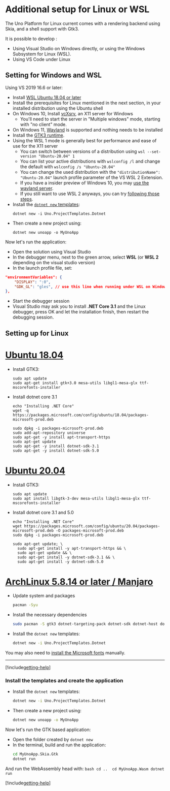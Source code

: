 # Additional setup for Linux or WSL

The Uno Platform for Linux current comes with a rendering backend using Skia, and a shell support with Gtk3.

It is possible to develop :
- Using Visual Studio on Windows directly, or using the Windows Subsystem for Linux (WSL).
- Using VS Code under Linux

## Setting for Windows and WSL

Using VS 2019 16.6 or later:
- Install [WSL Ubuntu 18.04 or later](https://docs.microsoft.com/en-us/windows/wsl/install-win10)
- Install the prerequisites for Linux mentioned in the next section, in your installed distribution using the Ubuntu shell
- On Windows 10, Install [vcXsrv](https://sourceforge.net/projects/vcxsrv/), an X11 server for Windows
    - You'll need to start the server in "Multiple windows" mode, starting with "no client" mode.
- On Windows 11, [Wayland](https://github.com/microsoft/wslg) is supported and nothing needs to be installed
- Install the [GTK3 runtime](https://github.com/tschoonj/GTK-for-Windows-Runtime-Environment-Installer/releases).
- Using the WSL 1 mode is generally best for performance and ease of use for the X11 server
    - You can switch between versions of a distribution using `wsl --set-version "Ubuntu-20.04" 1`
    - You can list your active distributions with `wslconfig /l` and change the default with `wslconfig /s "Ubuntu-20.04"`
    - You can change the used distribution with the `"distributionName": "Ubuntu-20.04"` launch profile parameter of the VS WSL 2 Extension.
    - If you have a insider preview of Windows 10, you may [use the wayland server](https://devblogs.microsoft.com/commandline/the-windows-subsystem-for-linux-build-2020-summary/#wsl-gui).
    - If you still want to use WSL 2 anyways, you can try [following those steps](https://skeptric.com/wsl2-xserver).
- Install the [`dotnet new` templates](get-started-dotnet-new.md):
    ```
    dotnet new -i Uno.ProjectTemplates.Dotnet
    ```
- Then create a new project using:
    ```
    dotnet new unoapp -o MyUnoApp
    ```

Now let's run the application:
- Open the solution using Visual Studio
- In the debugger menu, next to the green arrow, select **WSL**  (or **WSL 2** depending on the visual studio version)
- In the launch profile file, set:
```json
"environmentVariables": {
    "DISPLAY": ":0",
    "GDK_GL": "gles", // use this line when running under WSL on Windows 11
},
```
- Start the debugger session
- Visual Studio may ask you to install **.NET Core 3.1** and the Linux debugger, press OK and let the installation finish, then restart the debugging session.

## Setting up for Linux

# [**Ubuntu 18.04**](#tab/ubuntu1804)
- Install GTK3:
    ```
    sudo apt update
    sudo apt-get install gtk+3.0 mesa-utils libgl1-mesa-glx ttf-mscorefonts-installer
    ```
- Install dotnet core 3.1
    ```
    echo "Installing .NET Core"
    wget -q https://packages.microsoft.com/config/ubuntu/18.04/packages-microsoft-prod.deb

    sudo dpkg -i packages-microsoft-prod.deb
    sudo add-apt-repository universe
    sudo apt-get -y install apt-transport-https
    sudo apt-get update
    sudo apt-get -y install dotnet-sdk-3.1
    sudo apt-get -y install dotnet-sdk-5.0
    ```

# [**Ubuntu 20.04**](#tab/ubuntu2004)
- Install GTK3:
    ```
    sudo apt update
    sudo apt install libgtk-3-dev mesa-utils libgl1-mesa-glx ttf-mscorefonts-installer
    ```
- Install dotnet core 3.1 and 5.0
    ```
    echo "Installing .NET Core"
    wget https://packages.microsoft.com/config/ubuntu/20.04/packages-microsoft-prod.deb -O packages-microsoft-prod.deb
    sudo dpkg -i packages-microsoft-prod.deb

    sudo apt-get update; \
      sudo apt-get install -y apt-transport-https && \
      sudo apt-get update && \
      sudo apt-get install -y dotnet-sdk-3.1 && \
      sudo apt-get install -y dotnet-sdk-5.0
    ```

# [**ArchLinux 5.8.14 or later / Manjaro**](#tab/archlinux2004)

- Update system and packages
    ```bash
    pacman -Syu
    ```
- Install the necessary dependencies
    ```bash
    sudo pacman -S gtk3 dotnet-targeting-pack dotnet-sdk dotnet-host dotnet-runtime mono python mono-msbuild ninja gn aspnet-runtime 
    ```
- Install the `dotnet new` templates:
    ```bash
    dotnet new -i Uno.ProjectTemplates.Dotnet
    ```

You may also need to [install the Microsoft fonts](https://wiki.archlinux.org/title/Microsoft_fonts) manually.
***

[!include[getting-help](use-uno-check-inline-linux.md)]

### Install the templates and create the application

- Install the `dotnet new` templates:
    ```bash
    dotnet new -i Uno.ProjectTemplates.Dotnet
    ```
- Then create a new project using:
    ```bash
    dotnet new unoapp -o MyUnoApp
    ```

Now let's run the GTK based application:
- Open the folder created by `dotnet new`
- In the terminal, build and run the application:
    ```bash
    cd MyUnoApp.Skia.Gtk
    dotnet run
    ```
And run the WebAssembly head with:
    ```bash
    cd .. 
    cd MyUnoApp.Wasm
    dotnet run
    ```

[!include[getting-help](getting-help.md)]